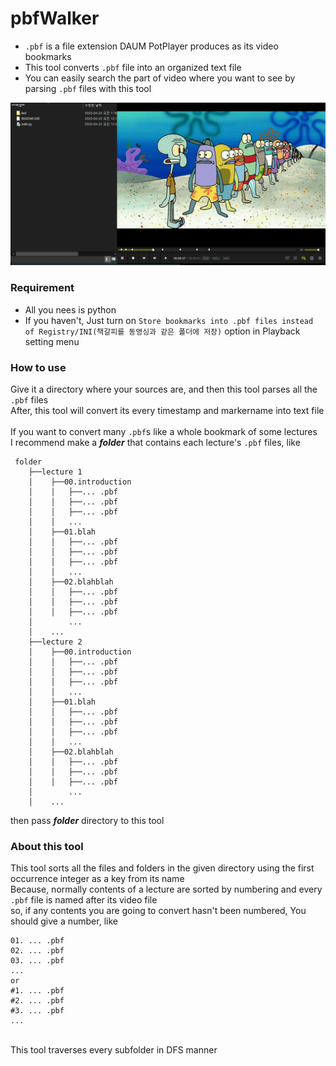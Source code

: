 # pbfWalker
- `.pbf` is a file extension DAUM PotPlayer produces as its video bookmarks
- This tool converts `.pbf` file into an organized text file
- You can easily search the part of video where you want to see by parsing `.pbf` files with this tool
<img src="https://raw.githubusercontent.com/Sessho-maru/pbfWalker/master/example.gif" />

### Requirement
- All you nees is python
- If you haven't, Just turn on `Store bookmarks into .pbf files instead of Registry/INI(책갈피를 동영싱과 같은 폴더에 저장)` option in Playback setting menu
### How to use
Give it a directory where your sources are, and then this tool parses all the `.pbf` files</br>
After, this tool will convert its every timestamp and markername into text file</br></br>
If you want to convert many `.pbf`s like a whole bookmark of some lectures</br>
I recommend make a __*folder*__ that contains each lecture's `.pbf` files, like</br>
```
 folder
    ├──lecture 1
    │    ├──00.introduction
    │    │   ├──... .pbf
    │    │   ├──... .pbf
    │    │   ├──... .pbf
    │    │   ...
    │    ├──01.blah
    │    │   ├──... .pbf
    │    │   ├──... .pbf
    │    │   ├──... .pbf
    │    │   ...
    │    ├──02.blahblah
    │    │   ├──... .pbf
    │    │   ├──... .pbf
    │    │   ├──... .pbf
    │        ...
    │    ...
    ├──lecture 2
    │    ├──00.introduction
    │    │   ├──... .pbf
    │    │   ├──... .pbf
    │    │   ├──... .pbf
    │    │   ...
    │    ├──01.blah
    │    │   ├──... .pbf
    │    │   ├──... .pbf
    │    │   ├──... .pbf
    │    │   ...
    │    ├──02.blahblah
    │    │   ├──... .pbf
    │    │   ├──... .pbf
    │    │   ├──... .pbf
    │        ...
    │    ...

```
then pass __*folder*__ directory to this tool

### About this tool
This tool sorts all the files and folders in the given directory using the first occurrence integer as a key from its name</br>
Because, normally contents of a lecture are sorted by numbering and every `.pbf` file is named after its video file</br>
so, if any contents you are going to convert hasn't been numbered, You should give a number, like</br>
```
01. ... .pbf
02. ... .pbf
03. ... .pbf
...
or
#1. ... .pbf
#2. ... .pbf
#3. ... .pbf
...
```
</br>
This tool traverses every subfolder in DFS manner